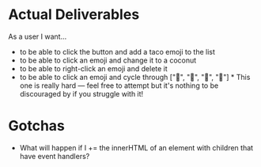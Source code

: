 # Actual Deliverables
As a user I want... 
* to be able to click the button and add a taco emoji to the list
* to be able to click an emoji and change it to a coconut
* to be able to right-click an emoji and delete it
* to be able to click an emoji and cycle through ["🍩", "🌮", "🥥", "🍣"]
          * This one is really hard — feel free to attempt but it's nothing to be discouraged by if you struggle with it!

# Gotchas
* What will happen if I += the innerHTML of an element with children that have event handlers?


